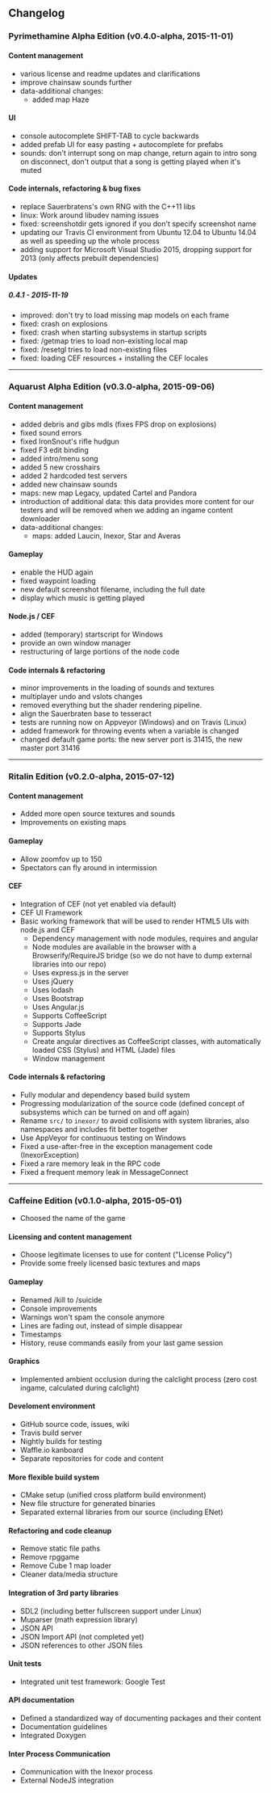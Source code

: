## Changelog

### Pyrimethamine Alpha Edition (v0.4.0-alpha, 2015-11-01)

#### Content management
  * various license and readme updates and clarifications
  * improve chainsaw sounds further
  * data-additional changes:
    * added map Haze

#### UI
  * console autocomplete SHIFT-TAB to cycle backwards
  * added prefab UI for easy pasting + autocomplete for prefabs
  * sounds: don't interrupt song on map change, return again to intro song on disconnect, don't output that a song is getting played when it's muted
  
#### Code internals, refactoring & bug fixes
  * replace Sauerbratens's own RNG with the C++11 libs
  * linux: Work around libudev naming issues
  * fixed: screenshotdir gets ignored if you don't specify screenshot name
  * updating our Travis CI environment from Ubuntu 12.04 to Ubuntu 14.04 as well as speeding up the whole process
  * adding support for Microsoft Visual Studio 2015, dropping support for 2013 (only affects prebuilt dependencies)
  
#### Updates
##### 0.4.1 - 2015-11-19
  * improved: don't try to load missing map models on each frame
  * fixed: crash on explosions 
  * fixed: crash when starting subsystems in startup scripts
  * fixed: /getmap tries to load non-existing local map
  * fixed: /resetgl tries to load non-existing files
  * fixed: loading CEF resources + installing the CEF locales


***


### Aquarust Alpha Edition (v0.3.0-alpha, 2015-09-06)

#### Content management

 * added debris and gibs mdls (fixes FPS drop on explosions)
 * fixed sound errors
 * fixed IronSnout's rifle hudgun
 * fixed F3 edit binding
 * added intro/menu song
 * added 5 new crosshairs
 * added 2 hardcoded test servers
 * added new chainsaw sounds
 * maps: new map Legacy, updated Cartel and Pandora
 * introduction of additional data: this data provides more content for our testers and will be removed when we adding an ingame content downloader
 * data-additional changes:
   * maps: added Laucin, Inexor, Star and Averas

#### Gameplay

 * enable the HUD again
 * fixed waypoint loading
 * new default screenshot filename, including the full date
 * display which music is getting played
 
#### Node.js / CEF

 * added (temporary) startscript for Windows
 * provide an own window manager
 * restructuring of large portions of the node code 

#### Code internals & refactoring
 * minor improvements in the loading of sounds and textures
 * multiplayer undo and vslots changes
 * removed everything but the shader rendering pipeline.
 * align the Sauerbraten base to tesseract
 * tests are running now on Appveyor (Windows) and on Travis (Linux)
 * added framework for throwing events when a variable is changed
 * changed default game ports: the new server port is 31415, the new master port 31416


***


### Ritalin Edition (v0.2.0-alpha, 2015-07-12)

#### Content management

* Added more open source textures and sounds
* Improvements on existing maps

#### Gameplay

* Allow zoomfov up to 150
* Spectators can fly around in intermission

#### CEF
* Integration of CEF (not yet enabled via default)
* CEF UI Framework
 * Basic working framework that will be used to render HTML5 UIs with node.js and CEF
   * Dependency management with node modules, requires and angular
   * Node modules are available in the browser with a Browserify/RequireJS bridge (so we do not have to dump external libraries into our repo)
   * Uses express.js in the server
   * Uses jQuery
   * Uses lodash
   * Uses Bootstrap
   * Uses Angular.js
   * Supports CoffeeScript
   * Supports Jade
   * Supports Stylus
   * Create angular directives as CoffeeScript classes, with automatically loaded CSS (Stylus) and HTML (Jade) files
   * Window management

#### Code internals & refactoring

* Fully modular and dependency based build system
* Progressing modularization of the source code (defined concept of subsystems which can be turned on and off again)
* Rename `src/` to `inexor/` to avoid collisions with system libraries, also namespaces and includes fit better together
* Use AppVeyor for continuous testing on Windows
* Fixed a use-after-free in the exception management code (InexorException)
* Fixed a rare memory leak in the RPC code
* Fixed a frequent memory leak in MessageConnect


***


### Caffeine Edition (v0.1.0-alpha, 2015-05-01)

* Choosed the name of the game

#### Licensing and content management

* Choose legitimate licenses to use for content ("License Policy")
* Provide some freely licensed basic textures and maps

#### Gameplay

* Renamed /kill to /suicide
* Console improvements
 * Warnings won't spam the console anymore
 * Lines are fading out, instead of simple disappear
 * Timestamps
 * History, reuse commands easily from your last game session
 
#### Graphics

* Implemented ambient occlusion during the calclight process (zero cost ingame, calculated during calclight)

#### Develoment environment

* GitHub source code, issues, wiki
* Travis build server
 * Nightly builds for testing
* Waffle.io kanboard
* Separate repositories for code and content

#### More flexible build system

* CMake setup (unified cross platform build environment)
* New file structure for generated binaries
* Separated external libraries from our source (including ENet)

#### Refactoring and code cleanup

* Remove static file paths
* Remove rpggame
* Remove Cube 1 map loader
* Cleaner data/media structure

#### Integration of 3rd party libraries

* SDL2 (including better fullscreen support under Linux)
* Muparser (math expression library)
* JSON API
* JSON Import API (not completed yet)
 * JSON references to other JSON files

#### Unit tests

* Integrated unit test framework: Google Test

#### API documentation

* Defined a standardized way of documenting packages and their content
* Documentation guidelines
* Integrated Doxygen

#### Inter Process Communication

* Communication with the Inexor process
* External NodeJS integration
